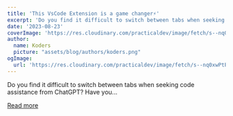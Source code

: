```yaml
---
title: 'This VsCode Extension is a game changer⚡'
excerpt: 'Do you find it difficult to switch between tabs when seeking code assistance from ChatGPT? Have you...'
date: '2023-08-23'
coverImage: 'https://res.cloudinary.com/practicaldev/image/fetch/s--nq0xwPtP--/c_imagga_scale,f_auto,fl_progressive,h_420,q_auto,w_1000/https://dev-to-uploads.s3.amazonaws.com/uploads/articles/e9o175b5vzgzlb88i32l.png'
author:
  name: Koders
  picture: "assets/blog/authors/koders.png"
ogImage:
  url: 'https://res.cloudinary.com/practicaldev/image/fetch/s--nq0xwPtP--/c_imagga_scale,f_auto,fl_progressive,h_420,q_auto,w_1000/https://dev-to-uploads.s3.amazonaws.com/uploads/articles/e9o175b5vzgzlb88i32l.png'
---
```


Do you find it difficult to switch between tabs when seeking code assistance from ChatGPT? Have you...

[Read more](https://dev.to/sadeedpv/this-vscode-extension-is-a-game-changer-1413)
